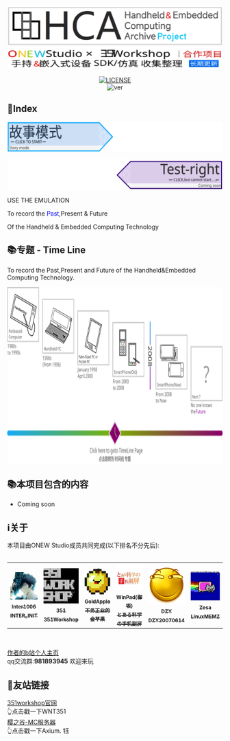 <div align="center">
 
<img alt="LOGO" src="https://github.com/Inter1006/Handheld-Embedded-Emulator-Collection/blob/resources/logopng.png" width="505" height="94" /><br />
<img alt="LOGO" src="https://github.com/Inter1006/Handheld-Embedded-Emulator-Collection/blob/resources/HCA_down.svg" width="600" height="51" /><br />

[![LICENSE](https://img.shields.io/badge/LICENSE-GNU_GPL3.0-green.svg)](https://github.com/Inter1006/Handheld-Embedded-Emulator-Collection/blob/main/LICENSE)<br />
![ver](https://img.shields.io/badge/Last_update-2024/07/23-blue.svg)<br />

</div>

## 📝Index

<div align="center">

 <a href="https://www.zhihu.com/column/c_1674445204387172353">
  <img alt="button" src="https://raw.githubusercontent.com/Inter1006/Handheld-Embedded-Emulator-Collection/resources/buttons/button-storymode.svg" width="1200" height="70" /><br />
 </a>
 
[<img alt="button" src="https://github.com/Inter1006/Handheld-Embedded-Emulator-Collection/blob/resources/buttons/button-test.svg" width="1200" height="70" /><br />](https://github.com/Inter1006/Handheld-Embedded-Emulator-Collection/blob/main/Library/Index.md)
</div>

USE THE EMULATION<br />
 
To record the <font color=Blue>Past</font>,Present & Future
 
Of the Handheld & Embedded Computing Technology <br />

## 📚专题 - Time Line

To record the Past,Present and Future of the Handheld&Embedded Computing Technology.
<div align="center">

<img alt="Timeline" src="https://github.com/Inter1006/Handheld-Embedded-Emulator-Collection/blob/resources/HCATimeline.svg" width="1450" height="308" /><br />
[<img alt="TL2" src="https://github.com/Inter1006/Handheld-Embedded-Emulator-Collection/blob/resources/Timeline2.svg" width="800" height="100" /><br />](https://github.com/Inter1006/Handheld-Embedded-Emulator-Collection/tree/resources)

</div>

## 📚本项目包含的内容

* Coming soon

## ℹ关于
本项目由ONEW Studio成员共同完成(以下排名不分先后):<br /><br />

<table>
  <tr>
    <td align="center"><a href="https://space.bilibili.com/1756824708"><img src="https://github.com/Inter1006/PenPointOS_Vbox/blob/Readme_Files/b_fa517952f054ca8c99a234cc1b50b50b.jpg" width="150px;" alt=""/><br /><sub><b>Inter1006<br />INTER_INIT</b></sub></a><br /></td>    <td align="center"><a href="https://space.bilibili.com/484165196"><img src="https://github.com/Inter1006/Extensions/blob/main/1720663857759dcbe7c89c6455282b29bc8695211ad7924a0.jpg" width="150px;" alt=""/><br /><sub><b>351<br />351Workshop</b></sub></a><br /></td>
    <td align="center"><a href="https://space.bilibili.com/410046866"><img src="https://github.com/Inter1006/Extensions/blob/main/1720663903084330ee6855a3795b453f2ab6ded4863c9b08a.jpg" width="150px;" alt=""/><br /><sub><b>GoldApple<br />不务正业的金苹果</b></sub></a><br /></td>
    <td align="center"><a href="https://space.bilibili.com/648710692"><img src="https://github.com/Inter1006/Extensions/blob/main/1720663907859cac6209da2520c4e1c83c6a99fb65ae1bcb4.jpg" width="150px;" alt=""/><br /><sub><b>WinPad(御坂)<br />とある科学の手机副屏</b></sub></a><br /></td>
    <td align="center"><a href="https://space.bilibili.com/2057331843"><img src="https://github.com/Inter1006/Extensions/blob/main/17206639278647b179c13f807cbc2bf27b899725d34fc5c79.jpg" width="150px;" alt=""/><br /><sub><b>DZY<br />DZY20070614</b></sub></a><br /></td>
    <td align="center"><a href="https://space.bilibili.com/437201853"><img src="https://github.com/Inter1006/Extensions/blob/main/1720663947047a3c221d7c72c685e35b27b3fe6d41b6f8f93.jpg" width="150px;" alt=""/><br /><sub><b>Zesa<br />LinuxMEMZ</b></sub></a><br /></td>
  </tr>
  
</table>
<br />

[作者的b站个人主页](https://space.bilibili.com/1756824708)<br />
qq交流群:**981893945** 欢迎来玩

## 🤝友站链接
[351workshop官网](https://www.351workshop.top/)<br />
👆点击戳一下WNT351<br />
[樱之谷-MC服务器](www.sakuravalley.xyz)<br />
👆点击戳一下Axium. 钰




